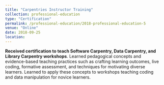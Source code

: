 ```yaml
---
title: "Carpentries Instructor Training"
collection: professional-education
type: "Certification"
permalink: /professional-education/2018-professional-education-5
venue: "Online"
date: 2018-09-25
location: 
---
```


**Received certification to teach Software Carpentry, Data Carpentry, and Library Carpentry workshops**. Learned pedagogical concepts and evidence-based teaching practices such as crafting learning outcomes, live coding, formative assessment, and techniques for motivating diverse learners. Learned to apply these concepts to workshops teaching coding and data manipulation for novice learners. 